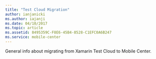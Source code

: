 ```yaml
---
title: "Test Cloud Migration"
author: ianjanicki
ms.author: iajanji
ms.date: 04/10/2017
ms.topic: article
ms.assetid: 8495359C-F8E6-45B4-8528-C1EFC0A6B247
ms.service: mobile-center
---
```


General info about migrating from Xamarin Test Cloud to Mobile Center.
